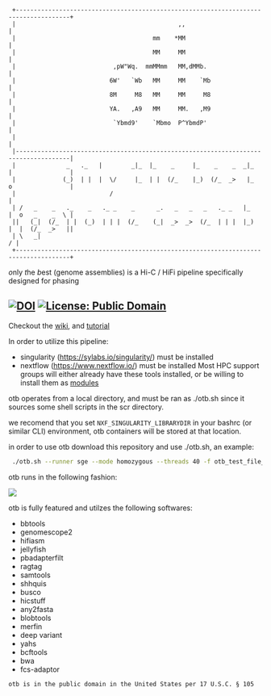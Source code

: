 ```
 +-------------------------------------------------------------------------------------+
 |                                             ,,                                      |
 |                                      mm    *MM                                      |
 |                                      MM     MM                                      |
 |                           ,pW"Wq.  mmMMmm   MM,dMMb.                                |
 |                          6W'   `Wb   MM     MM    `Mb                               |
 |                          8M     M8   MM     MM     M8                               |
 |                          YA.   ,A9   MM     MM.   ,M9                               |
 |                           `Ybmd9'    `Mbmo  P^YbmdP'                                |
 |                                                                                     |
 |-------------------------------------------------------------------------------------|
 |              _   ._   |        _|_  |_    _     |_    _    _  _|_  |                |
 |             (_)  | |  |  \/     |_  | |  (/_    |_)  (/_  _>   |_  o                |
 |                          /                                                          |
 | /   _    _   ._    _   ._ _    _      _.   _   _   _   ._ _   |_   |  o   _    _  \ |
 ||   (_|  (/_  | |  (_)  | | |  (/_    (_|  _>  _>  (/_  | | |  |_)  |  |  (/_  _>   ||
 | \   _|                                                                            / |
 +-------------------------------------------------------------------------------------+

```
*o*nly *t*he *b*est (genome assemblies) is a Hi-C / HiFi pipeline specifically designed for phasing

[![DOI](https://zenodo.org/badge/DOI/10.5281/zenodo.6689817.svg)](https://doi.org/10.5281/zenodo.6689817) [![License: Public Domain](https://img.shields.io/badge/License-Public%20Domain-green)](https://raw.githubusercontent.com/molikd/otb/1/LICENSE)
---

Checkout the [wiki](https://github.com/molikd/otb/wiki), and [tutorial](https://github.com/molikd/otb/wiki/Tutorial)

In order to utilize this pipeline:
  - singularity \(https://sylabs.io/singularity/) must be installed
  - nextflow \(https://www.nextflow.io/) must be installed
Most HPC support groups will either already have these tools installed, or be willing to install them as [modules](http://modules.sourceforge.net/)

otb operates from a local directory, and must be ran as ./otb.sh since it sources some shell scripts in the scr directory.

we recomend that you set `NXF_SINGULARITY_LIBRARYDIR` in your bashrc (or similar CLI) environment, otb containers will be stored at that location.

in order to use otb download this repository and use ./otb.sh, an example:

```bash
 ./otb.sh --runner sge --mode homozygous --threads 40 -f otb_test_file_R2.fastq -r otb_test_file_R1.fastq --polish-type simple --reads otb_test.bam
```

otb runs in the following fashion:

[![](https://mermaid.ink/img/pako:eNqlVktv2zAM_iuCTw7QdkCPPWwYsA277NTdksJQbDrWakuuJDc10v73US9bTqwW2Iom4eMjRVKfZZ2yUlSQ3WUHSfuG_P624wT_KsFha75uHpxB6P12UCBJSdtWGfVGNQ_k-vozAf6c44cJyTvgmlBekZq1oEjZQPkI1calQIzFK8YPQ0sl0-OJSiAcjrGNlIJryjhIRSQ8DUxC9eXNpYhhJtXrCMp8CuPIK3HkraDVOxk3iTxc4L_LkigFXpjSPjysaGNtk1bdWpHohupkQwNHVUoodTv60fqFz5I536xbN4cXXbfiuA0CYTZnyBSsc6qaKk1zV5iRnz5Zy2Yl4BkLZILnFahSsj0QJWp9NDvkPWqTXGZPO78ISm7318DoLNCpMV_ufi_wEcSG_GQ_2Nf7X7n_NQ0bCk6sitq0-D_QtmPNVJNPkh-SD5jNBn4ALjpsWPSQR_IyJKxtAhpWKj3UdR6EJXTHfRsD5jmhywrkIMwWakFwrAgOfJ5y2OEYZBQ9MxwjCmvKDX-stLkAOgrP0EogszSJI6KY23Rt5C3GTcnNaXDpWJRX0APyfC6SWJ0ITnrR4sShImLQ_RCeo7NAm9Et458z2ihbqBGSdVrUSpmRPVRpTFGRRo1Kmb02qqPjHgqhG5CF3aXkyFyfYVMv4lZqS2BWppmeqR3Ke_NMTJWpwm2H6cdJppu4JwNf5egUe5ZqWb6kB00PtmYn3vTjvFJUrPPaYKOqpsHzXtlAL0dgb5nQtKK9tlgrCenOgijC2ie8W6wQvGhoHxVnZomWVuixh9SCRzzUi0fGq0LUYXzGRoyNiNq3Zw6DxLN-Niukg9nAmOpJpkdEv-TzOZNn1IJxAb5ObUeVfyV4RLQPaB4jk2T_b8qvEN-hV3bR1aJY17fw6k42h60N7Bnf4JRrtTUaCdrDB9k6kIh_XWT4IKQC6D30PC4U77IWQhYGfHIqQdpHsWGLFincli-iHSp-4cWFux-7AU7crFUQpU26F31Fss0d6Zu5zX1ZayFax-ugmDuUAq6G6ZoQHPMdxD7tt8kDwc_Lvml9sL_rzmWseOPc60dJAhdz6cJp303ZVYZFdZRVeP8-GeQuw0elg112h2ItJCi9y3b8DZFDX1EN3yuGfWV3NW0VXGV00OJ-5OVkcKhvjOJ1vvPWt79vNCyB)](https://mermaid-js.github.io/mermaid-live-editor/edit/#pako:eNqlVktv2zAM_iuCTw7QdkCPPWwYsA277NTdksJQbDrWakuuJDc10v73US9bTqwW2Iom4eMjRVKfZZ2yUlSQ3WUHSfuG_P624wT_KsFha75uHpxB6P12UCBJSdtWGfVGNQ_k-vozAf6c44cJyTvgmlBekZq1oEjZQPkI1calQIzFK8YPQ0sl0-OJSiAcjrGNlIJryjhIRSQ8DUxC9eXNpYhhJtXrCMp8CuPIK3HkraDVOxk3iTxc4L_LkigFXpjSPjysaGNtk1bdWpHohupkQwNHVUoodTv60fqFz5I536xbN4cXXbfiuA0CYTZnyBSsc6qaKk1zV5iRnz5Zy2Yl4BkLZILnFahSsj0QJWp9NDvkPWqTXGZPO78ISm7318DoLNCpMV_ufi_wEcSG_GQ_2Nf7X7n_NQ0bCk6sitq0-D_QtmPNVJNPkh-SD5jNBn4ALjpsWPSQR_IyJKxtAhpWKj3UdR6EJXTHfRsD5jmhywrkIMwWakFwrAgOfJ5y2OEYZBQ9MxwjCmvKDX-stLkAOgrP0EogszSJI6KY23Rt5C3GTcnNaXDpWJRX0APyfC6SWJ0ITnrR4sShImLQ_RCeo7NAm9Et458z2ihbqBGSdVrUSpmRPVRpTFGRRo1Kmb02qqPjHgqhG5CF3aXkyFyfYVMv4lZqS2BWppmeqR3Ke_NMTJWpwm2H6cdJppu4JwNf5egUe5ZqWb6kB00PtmYn3vTjvFJUrPPaYKOqpsHzXtlAL0dgb5nQtKK9tlgrCenOgijC2ie8W6wQvGhoHxVnZomWVuixh9SCRzzUi0fGq0LUYXzGRoyNiNq3Zw6DxLN-Niukg9nAmOpJpkdEv-TzOZNn1IJxAb5ObUeVfyV4RLQPaB4jk2T_b8qvEN-hV3bR1aJY17fw6k42h60N7Bnf4JRrtTUaCdrDB9k6kIh_XWT4IKQC6D30PC4U77IWQhYGfHIqQdpHsWGLFincli-iHSp-4cWFux-7AU7crFUQpU26F31Fss0d6Zu5zX1ZayFax-ugmDuUAq6G6ZoQHPMdxD7tt8kDwc_Lvml9sL_rzmWseOPc60dJAhdz6cJp303ZVYZFdZRVeP8-GeQuw0elg112h2ItJCi9y3b8DZFDX1EN3yuGfWV3NW0VXGV00OJ-5OVkcKhvjOJ1vvPWt79vNCyB)

otb is fully featured and utilzes the following softwares:
- bbtools
- genomescope2
- hifiasm
- jellyfish
- pbadapterfilt
- ragtag
- samtools
- shhquis
- busco
- hicstuff
- any2fasta
- blobtools
- merfin
- deep variant
- yahs
- bcftools
- bwa
- fcs-adaptor
```
otb is in the public domain in the United States per 17 U.S.C. § 105
```
